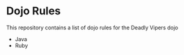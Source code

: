 Dojo Rules
==========

This repository contains a list of dojo rules for the Deadly Vipers dojo

* Java
* Ruby
